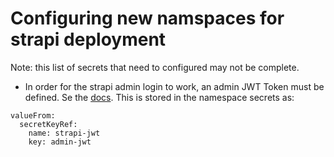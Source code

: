 # Configuring new namspaces for strapi deployment

Note: this list of secrets that need to configured may not be complete.

- In order for the strapi admin login to work, an admin JWT Token must be defined. Se the [docs](https://strapi.io/documentation/developer-docs/latest/migration-guide/migration-guide-3.0.x-to-3.1.x.html).  This is stored in the namespace secrets as:
```
valueFrom:
  secretKeyRef:
    name: strapi-jwt
    key: admin-jwt
```


